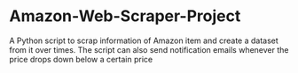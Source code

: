 # Amazon-Web-Scraper-Project
A Python script to scrap information of Amazon item and create a dataset from it over times. The script can also send notification emails whenever the price drops down below a certain price
